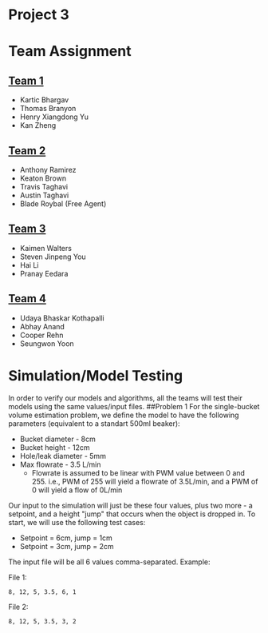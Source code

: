 # Project 3

# Team Assignment

## [Team 1](https://github.com/CourseReps/ECEN489-Fall2015/wiki/project3-team1)

* Kartic Bhargav
* Thomas Branyon
* Henry Xiangdong Yu
* Kan Zheng

## [Team 2](https://github.com/CourseReps/ECEN489-Fall2015/wiki/project3-team2)

* Anthony Ramirez
* Keaton Brown
* Travis Taghavi
* Austin Taghavi
* Blade Roybal (Free Agent)

## [Team 3](https://github.com/CourseReps/ECEN489-Fall2015/wiki/project3-team3)

* Kaimen Walters
* Steven Jinpeng You
* Hai Li
* Pranay Eedara

## [Team 4](https://github.com/CourseReps/ECEN489-Fall2015/wiki/project3-team4)

* Udaya Bhaskar Kothapalli
* Abhay Anand
* Cooper Rehn
* Seungwon Yoon

# Simulation/Model Testing
In order to verify our models and algorithms, all the teams will test their models using the same values/input files.
##Problem 1
For the single-bucket volume estimation problem, we define the model to have the following parameters (equivalent to a standart 500ml beaker):
* Bucket diameter - 8cm
* Bucket height - 12cm
* Hole/leak diameter - 5mm
* Max flowrate - 3.5 L/min
    - Flowrate is assumed to be linear with PWM value between 0 and 255. i.e., PWM of 255 will yield a flowrate of 3.5L/min, and a PWM of 0 will yield a flow of 0L/min

Our input to the simulation will just be these four values, plus two more - a setpoint, and a height "jump" that occurs when the object is dropped in. To start, we will use the following test cases:
* Setpoint = 6cm, jump = 1cm
* Setpoint = 3cm, jump = 2cm

The input file will be all 6 values comma-separated. Example:

File 1:

    8, 12, 5, 3.5, 6, 1
    
File 2:

    8, 12, 5, 3.5, 3, 2
